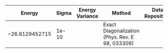 | Energy             | Sigma           | Energy Variance  | Method                                                        | Data Repository                     |
|--------------------|-----------------|------------------|---------------------------------------------------------------|-------------------------------------|
| −26.8129452715     | 1e-10           |                  | Exact Diagonalization (Phys. Rev. E 98, 033309)               |                                     |
